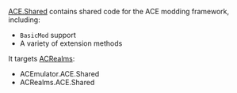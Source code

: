 [ACE.Shared](https://github.com/aquafir/ACE.BaseMod/tree/master/ACE.Shared) contains shared code for the ACE modding framework, including:

* `BasicMod` support
* A variety of extension methods



It targets [ACRealms](https://github.com/ACRealms/ACRealms.WorldServer/):

* ACEmulator.ACE.Shared
* ACRealms.ACE.Shared
